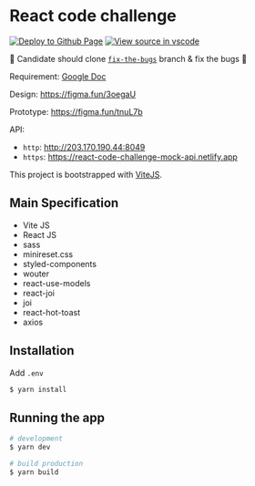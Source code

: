 # React code challenge

[![Deploy to Github Page](https://github.com/opn-ooo/react-code-challenge/actions/workflows/deploy-gh-pages.yml/badge.svg)](https://github.com/opn-ooo/react-code-challenge/actions/workflows/deploy-gh-pages.yml)
[![View source in vscode](https://img.shields.io/badge/Open%20in%20vscode-browser-blue?logo=visualstudiocode)](https://github.dev/opn-ooo/react-code-challenge/tree/fix-the-bugs)

🚨 Candidate should clone [`fix-the-bugs`](https://github.com/opn-ooo/react-code-challenge/tree/fix-the-bugs) branch & fix the bugs 🚨

Requirement: [Google Doc](https://docs.google.com/document/d/1es-r0BgwlZ0QaAPbnIOsQhs8DXDj4NuNgNyfiwR-9uY/edit#)

Design: https://figma.fun/3oegaU

Prototype: https://figma.fun/tnuL7b

API:
- `http`: http://203.170.190.44:8049
- `https`: https://react-code-challenge-mock-api.netlify.app

This project is bootstrapped with [ViteJS](https://vitejs.dev).

## Main Specification

-   Vite JS
-   React JS
-   sass
-   minireset.css
-   styled-components
-   wouter
-   react-use-models
-   react-joi
-   joi
-   react-hot-toast
-   axios

## Installation

Add `.env`

```bash
$ yarn install
```

## Running the app

```bash
# development
$ yarn dev

# build production
$ yarn build
```

